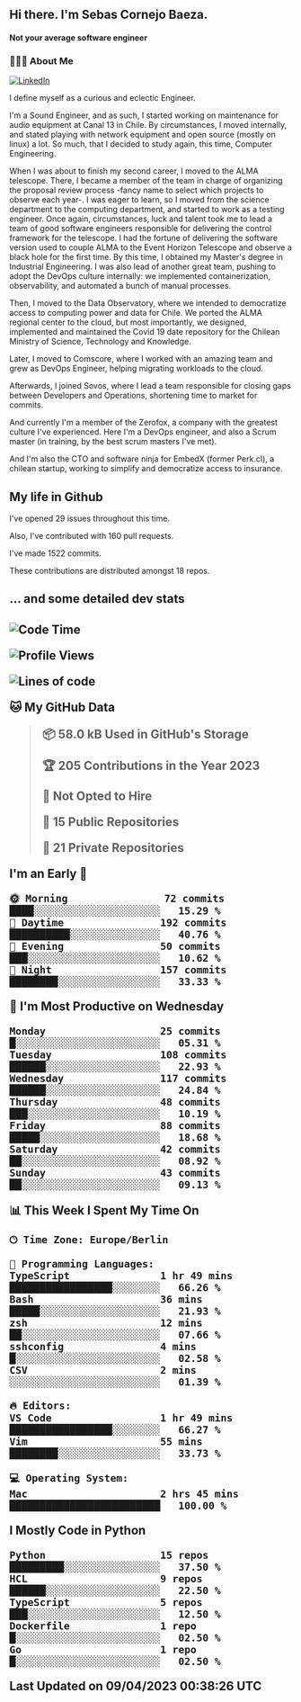 <h2> Hi there.  I'm Sebas Cornejo Baeza.</h2>
<h4> Not your average software engineer</h4>
<h3> 👨🏻‍💻 About Me </h3>
<a href="http://linkedin.com/in/sebastian-cornejo-baeza/"><img alt="LinkedIn" src="https://img.shields.io/badge/Sebas%20Cornejo%20-informational?style=appveyor&logo=linkedin"></a>


I define myself as a curious and eclectic Engineer.

I'm a Sound Engineer, and as such, I started working on maintenance for audio equipment at Canal 13 in Chile.
By circumstances, I moved internally, and stated playing with network equipment and open source (mostly on linux) 
a lot. So much, that I decided to study again, this time, Computer Engineering.

When I was about to finish my second career, I moved to the ALMA telescope. There, I became a member of the team
in charge of organizing the proposal review process -fancy name to select which projects to observe each year-. 
I was eager to learn, so I moved from the science department to the computing department, and started to work as 
a testing engineer. Once again, circumstances, luck and talent took me to lead a team of good software engineers 
responsible for delivering the control framework for the telescope. I had the fortune of delivering the software
version used to couple ALMA to the Event Horizon Telescope and observe a black hole for the first time.
By this time, I obtained my Master's degree in Industrial Engineering.
I was also lead of another great team, pushing to adopt the DevOps culture internally: we implemented containerization, observability, and automated a bunch of manual processes.

Then, I moved to the Data Observatory, where we intended to democratize access to computing power
and data for Chile. We ported the ALMA regional center to the cloud, but most importantly, we designed, implemented
and maintained the Covid 19 date repository for the Chilean Ministry of Science, Technology and Knowledge.

Later, I moved to Comscore, where I worked with an amazing team and grew as DevOps Engineer, helping migrating workloads to the cloud.

Afterwards, I joined Sovos, where I lead a team responsible for closing gaps between Developers and Operations, shortening time to market for commits.

And currently I'm a member of the Zerofox, a company with the greatest culture I've experienced. Here I'm a DevOps
engineer, and also a Scrum master (in training, by the best scrum masters I've met).
 
And I'm also the CTO and software ninja for EmbedX (former Perk.cl), a chilean startup, working to simplify and democratize access to insurance.

<h2> My life in Github </h2>

I've opened 29 issues throughout this time.

Also, I've contributed with 160 pull requests.

I've made 1522 commits.

These contributions are distributed amongst 18 repos.

<h2>... and some detailed dev stats<h2>

<!--START_SECTION:waka-->
![Code Time](http://img.shields.io/badge/Code%20Time-308%20hrs%2049%20mins-blue)

![Profile Views](http://img.shields.io/badge/Profile%20Views-4-blue)

![Lines of code](https://img.shields.io/badge/From%20Hello%20World%20I%27ve%20Written-594.3%20thousand%20lines%20of%20code-blue)

**🐱 My GitHub Data** 

> 📦 58.0 kB Used in GitHub's Storage 
 > 
> 🏆 205 Contributions in the Year 2023
 > 
> 🚫 Not Opted to Hire
 > 
> 📜 15 Public Repositories 
 > 
> 🔑 21 Private Repositories 
 > 
**I'm an Early 🐤** 

```text
🌞 Morning                72 commits          ████░░░░░░░░░░░░░░░░░░░░░   15.29 % 
🌆 Daytime                192 commits         ██████████░░░░░░░░░░░░░░░   40.76 % 
🌃 Evening                50 commits          ███░░░░░░░░░░░░░░░░░░░░░░   10.62 % 
🌙 Night                  157 commits         ████████░░░░░░░░░░░░░░░░░   33.33 % 
```
📅 **I'm Most Productive on Wednesday** 

```text
Monday                   25 commits          █░░░░░░░░░░░░░░░░░░░░░░░░   05.31 % 
Tuesday                  108 commits         ██████░░░░░░░░░░░░░░░░░░░   22.93 % 
Wednesday                117 commits         ██████░░░░░░░░░░░░░░░░░░░   24.84 % 
Thursday                 48 commits          ███░░░░░░░░░░░░░░░░░░░░░░   10.19 % 
Friday                   88 commits          █████░░░░░░░░░░░░░░░░░░░░   18.68 % 
Saturday                 42 commits          ██░░░░░░░░░░░░░░░░░░░░░░░   08.92 % 
Sunday                   43 commits          ██░░░░░░░░░░░░░░░░░░░░░░░   09.13 % 
```


📊 **This Week I Spent My Time On** 

```text
🕑︎ Time Zone: Europe/Berlin

💬 Programming Languages: 
TypeScript               1 hr 49 mins        █████████████████░░░░░░░░   66.26 % 
Bash                     36 mins             █████░░░░░░░░░░░░░░░░░░░░   21.93 % 
zsh                      12 mins             ██░░░░░░░░░░░░░░░░░░░░░░░   07.66 % 
sshconfig                4 mins              █░░░░░░░░░░░░░░░░░░░░░░░░   02.58 % 
CSV                      2 mins              ░░░░░░░░░░░░░░░░░░░░░░░░░   01.39 % 

🔥 Editors: 
VS Code                  1 hr 49 mins        █████████████████░░░░░░░░   66.27 % 
Vim                      55 mins             ████████░░░░░░░░░░░░░░░░░   33.73 % 

💻 Operating System: 
Mac                      2 hrs 45 mins       █████████████████████████   100.00 % 
```

**I Mostly Code in Python** 

```text
Python                   15 repos            █████████░░░░░░░░░░░░░░░░   37.50 % 
HCL                      9 repos             ██████░░░░░░░░░░░░░░░░░░░   22.50 % 
TypeScript               5 repos             ███░░░░░░░░░░░░░░░░░░░░░░   12.50 % 
Dockerfile               1 repo              █░░░░░░░░░░░░░░░░░░░░░░░░   02.50 % 
Go                       1 repo              █░░░░░░░░░░░░░░░░░░░░░░░░   02.50 % 
```




 Last Updated on 09/04/2023 00:38:26 UTC
<!--END_SECTION:waka-->
